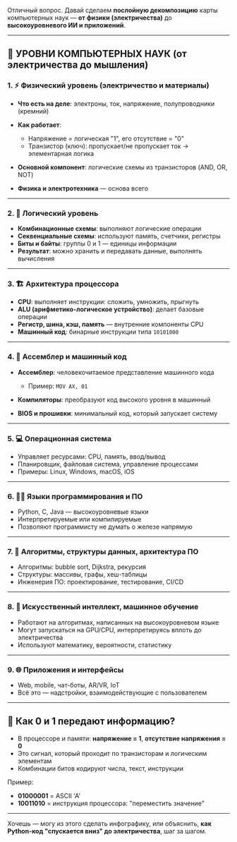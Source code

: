 Отличный вопрос. Давай сделаем **послойную декомпозицию** карты компьютерных наук — **от физики (электричества)** до **высокоуровневого ИИ и приложений**.

---

## 🧱 УРОВНИ КОМПЬЮТЕРНЫХ НАУК (от электричества до мышления)

### 1. **⚡ Физический уровень (электричество и материалы)**

* **Что есть на деле**: электроны, ток, напряжение, полупроводники (кремний)
* **Как работает**:

  * Напряжение = логическая "1", его отсутствие = "0"
  * Транзистор (ключ): пропускает/не пропускает ток → элементарная логика
* **Основной компонент**: логические схемы из транзисторов (AND, OR, NOT)
* **Физика и электротехника** — основа всего

---

### 2. **🧮 Логический уровень**

* **Комбинационные схемы**: выполняют логические операции
* **Секвенциальные схемы**: используют память, счетчики, регистры
* **Биты и байты**: группы 0 и 1 — единицы информации
* **Результат**: можно хранить и передавать данные, выполнять вычисления

---

### 3. **🏗 Архитектура процессора**

* **CPU**: выполняет инструкции: сложить, умножить, прыгнуть
* **ALU (арифметико-логическое устройство)**: делает базовые операции
* **Регистр, шина, кэш, память** — внутренние компоненты CPU
* **Машинный код**: бинарные инструкции типа `10101000`

---

### 4. **🧾 Ассемблер и машинный код**

* **Ассемблер**: человекочитаемое представление машинного кода

  * Пример: `MOV AX, 01`
* **Компиляторы**: преобразуют код высокого уровня в машинный
* **BIOS и прошивки**: минимальный код, который запускает систему

---

### 5. **💻 Операционная система**

* Управляет ресурсами: CPU, память, ввод/вывод
* Планировщик, файловая система, управление процессами
* Примеры: Linux, Windows, macOS, iOS

---

### 6. **🧑‍💻 Языки программирования и ПО**

* Python, C, Java — высокоуровневые языки
* Интерпретируемые или компилируемые
* Позволяют программисту не думать о железе напрямую

---

### 7. **🧠 Алгоритмы, структуры данных, архитектура ПО**

* Алгоритмы: bubble sort, Dijkstra, рекурсия
* Структуры: массивы, графы, хеш-таблицы
* Инженерия ПО: проектирование, тестирование, CI/CD

---

### 8. **🤖 Искусственный интеллект, машинное обучение**

* Работают на алгоритмах, написанных на высокоуровневом языке
* Могут запускаться на GPU/CPU, интерпретируясь вплоть до электричества
* Используют математику, вероятности, статистику

---

### 9. **🌐 Приложения и интерфейсы**

* Web, mobile, чат-боты, AR/VR, IoT
* Всё это — надстройки, взаимодействующие с пользователем

---

## 🔁 Как 0 и 1 передают информацию?

* В процессоре и памяти: **напряжение = 1**, **отсутствие напряжения = 0**
* Это сигнал, который проходит по транзисторам и логическим элементам
* Комбинации битов кодируют числа, текст, инструкции

Пример:

* **01000001** = ASCII 'A'
* **10011010** = инструкция процессора: "переместить значение"

---

Хочешь — могу из этого сделать инфографику, или объяснить, **как Python-код "спускается вниз" до электричества**, шаг за шагом.

